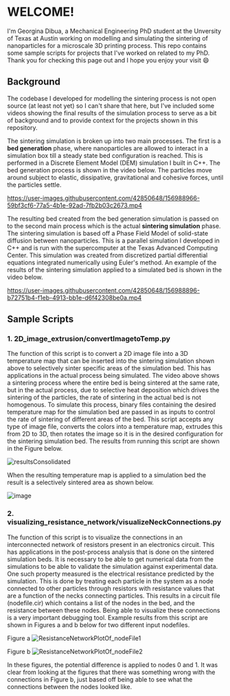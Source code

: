 # WELCOME!

I'm Georgina Dibua, a Mechanical Engineering PhD student at the Unversity of Texas at Austin working on modelling and simulating the sintering of nanoparticles for a microscale 3D printing process. This repo contains some sample scripts for projects that I've worked on related to my PhD. Thank you for checking this page out and I hope you enjoy your visit :smile:



## Background
The codebase I developed for modelling the sintering process is not open source (at least not yet) so I can't share that here, but I've included some videos showing the final results of the simulation process to serve as a bit of background and to provide context for the projects shown in this repository. 

The sintering simulation is broken up into two main processes. The first is a **bed generation** phase, where nanoparticles are allowed to interact in a simulation box till a steady state bed configuration is reached. This is performed in a Discrete Element Model (DEM) simulation I built in C++. The bed generation process is shown in the video below. The particles move around subject to elastic, dissipative, gravitational and cohesive forces, until the particles settle. 


https://user-images.githubusercontent.com/42850648/156988966-59bf3cf6-77a5-4b1e-92ad-7fb2b03c2673.mp4


The resulting bed created from the bed generation simulation is passed on to the second main process which is the actual **sintering simulation** phase. The sintering simulation is based off a Phase Field Model of solid-state diffusion between nanoparticles. This is a parallel simulation I developed in C++ and is run with the supercomputer at the Texas Advanced Computing Center. This simulation was created from discretized partial differential equations integrated numerically using Euler's method. An example of the results of the sintering simulation applied to a simulated bed is shown in the video below.


https://user-images.githubusercontent.com/42850648/156988896-b72751b4-f1eb-4913-bb1e-d6f42308be0a.mp4




## Sample Scripts

### 1. 2D_image_extrusion/convertImagetoTemp.py

The function of this script is to convert a 2D image file into a 3D temperature map that can be inserted into the sintering simulation shown above to selectively sinter specific areas of the simulation bed. This has applications in the actual process being simulated. The video above shows a sintering process where the entire bed is being sintered at the same rate, but in the actual process, due to selective heat deposition which drives the sintering of the particles, the rate of sintering in the actual bed is not homogenous. To simulate this process, binary files containing the desired temperature map for the simulation bed are passed in as inputs to control the rate of sintering of different areas of the bed. This script accepts any type of image file, converts the colors into a temperature map, extrudes this from 2D to 3D, then rotates the image so it is in the desired configuration for the sintering simulation bed. The results from running this script are shown in the Figure below.


![resultsConsolidated](https://user-images.githubusercontent.com/42850648/156986693-2b29500c-2f7c-4239-880c-c8826905e9e0.jpg)


When the resulting temperature map is applied to a simulation bed the result is a selectively sintered area as shown below.


![image](https://user-images.githubusercontent.com/42850648/156985802-b968772e-3f6a-4d7d-ba20-47bf7de07be3.png)


### 2. visualizing_resistance_network/visualizeNeckConnections.py

The function of this script is to visualize the connections in an interconnected network of resistors present in an electronics circuit. This has applications in the post-process analysis that is done on the sintered simulation beds. It is necessary to be able to get numerical data from the simulations to be able to validate the simulation against experimental data. One such property measured is the electrical resistance predicted by the simulation. This is done by treating each particle in the system as a node connected to other particles through resistors with resistance values that are a function of the necks connecting particles. This results in a circuit file (nodefile.cir) which contains a list of the nodes in the bed, and the resistance between these nodes. Being able to visualize these connections is a very important debugging tool. Example results from this script are shown in Figures a and b below for two different input nodefiles. 


Figure a
![ResistanceNetworkPlotOf_nodeFile1](https://user-images.githubusercontent.com/42850648/156988120-961db780-6332-4421-9139-faf2c9d4f081.jpg)


Figure b
![ResistanceNetworkPlotOf_nodeFile2](https://user-images.githubusercontent.com/42850648/156988205-7f77c9ff-3538-4d09-ad82-f7a90d6c8eb0.jpg)


In these figures, the potential difference is applied to nodes 0 and 1. It was clear from looking at the figures that there was something wrong with the connections in Figure b, just based off being able to see what the connections between the nodes looked like. 
